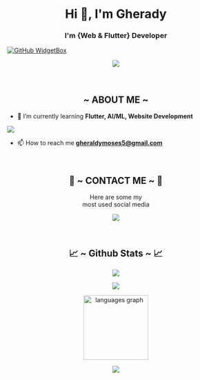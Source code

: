 <h1 align="center">Hi 👋, I'm Gherady</h1>
<h3 align="center">I'm {Web & Flutter} Developer</h3>

[![GitHub WidgetBox](https://github-widgetbox.vercel.app/api/profile?username=Fir3fliesss&data=followers,repositories,stars,commits&theme=nautilus)](https://github.com/Fir3fliesss)
<div align="center"><img src="https://media4.giphy.com/media/qXAPczD1eZ6n7dRp4v/giphy.gif?cid=6c09b952vdtv1h7jh37vwaxs74gcr0pytx0ezhp4earoqu3q&ep=v1_internal_gif_by_id&rid=giphy.gif&ct=g"></div>
<br><br>

<div>
  <h2 align="center">  ~ ABOUT ME ~  </h2>
</div>

- 🌱 I’m currently learning **Flutter, AI/ML, Website Development**
<a>
  <img src="https://user-images.githubusercontent.com/74038190/213910845-af37a709-8995-40d6-be59-724526e3c3d7.gif">
  </a>

- 📫 How to reach me **gheraldymoses5@gmail.com**

<br>
<h2 align="center"> 📝 ~ CONTACT ME ~ 📝 </h2>

<p align="center">Here are some my <br>
most used social media</p>

<p align="center">
  <a href="https://www.instagram.com/fir3flies7/" target="_blank"><img src="https://img.shields.io/badge/-Fir3fliesss_-ocean?&style=for-the-badge&logo=Instagram&logoColor=white"/></a>
</p>
</div>
<br>
<h2 align="center"> 📈 ~ Github Stats ~ 📈 </h2>

<p align="center">
  <a href="https://github.com/Fir3fliesss"><img src="https://github-readme-stats.vercel.app/api?username=Fir3fliesss&theme=tokyonight&show_icons=true" /></a>
</p>

<p align="center">
  <a href="https://github.com/Fir3fliesss"><img src="https://github-readme-streak-stats.herokuapp.com/?user=Fir3fliesss&theme=tokyonight&hide_border=false&properties=background&border=%239611C5FF" /><a>
</p>

<p align="center">
   <img src="https://github-readme-stats.vercel.app/api/top-langs?locale=en&hide_title=false&layout=compact&card_width=320&langs_count=5&hide=css&theme=nightowl&hide_border=false&username=Fir3fliesss" height="150" alt="languages graph"/>
</p>

<p align="center">
  <a href="https://github.com/Fir3fliesss"><img src="https://github-profile-trophy.vercel.app/?username=Fir3fliesss&theme=radical&margin-w=20&no-bg=true&no-frame=false" /><a>
</p>
